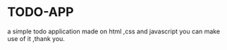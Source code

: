 # TODO-APP
a simple todo application made on html ,css and javascript you can make use of it ,thank you.
